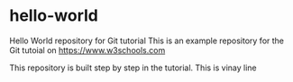 # hello-world
Hello World repository for Git tutorial
This is an example repository for the Git tutoial on https://www.w3schools.com

This repository is built step by step in the tutorial.
This is vinay line
